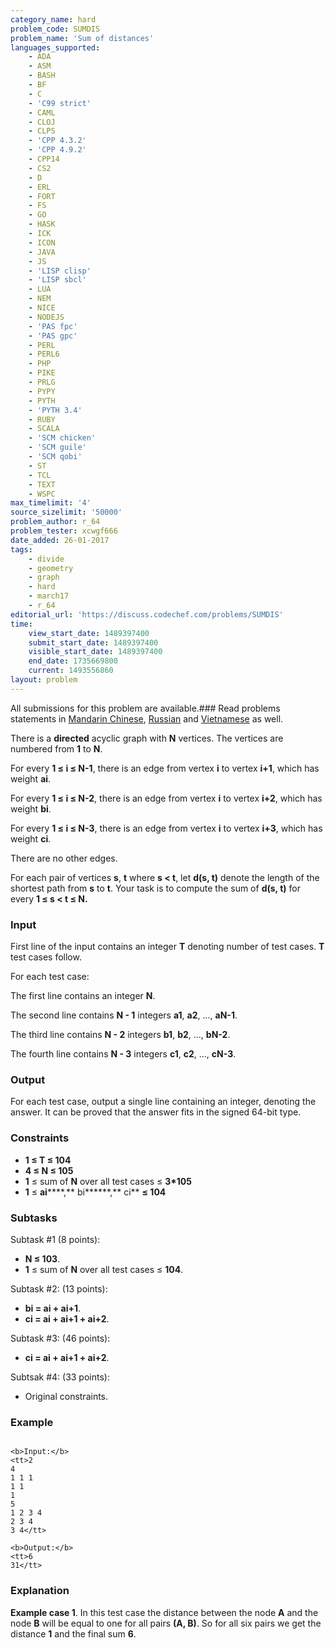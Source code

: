 ```yaml
---
category_name: hard
problem_code: SUMDIS
problem_name: 'Sum of distances'
languages_supported:
    - ADA
    - ASM
    - BASH
    - BF
    - C
    - 'C99 strict'
    - CAML
    - CLOJ
    - CLPS
    - 'CPP 4.3.2'
    - 'CPP 4.9.2'
    - CPP14
    - CS2
    - D
    - ERL
    - FORT
    - FS
    - GO
    - HASK
    - ICK
    - ICON
    - JAVA
    - JS
    - 'LISP clisp'
    - 'LISP sbcl'
    - LUA
    - NEM
    - NICE
    - NODEJS
    - 'PAS fpc'
    - 'PAS gpc'
    - PERL
    - PERL6
    - PHP
    - PIKE
    - PRLG
    - PYPY
    - PYTH
    - 'PYTH 3.4'
    - RUBY
    - SCALA
    - 'SCM chicken'
    - 'SCM guile'
    - 'SCM qobi'
    - ST
    - TCL
    - TEXT
    - WSPC
max_timelimit: '4'
source_sizelimit: '50000'
problem_author: r_64
problem_tester: xcwgf666
date_added: 26-01-2017
tags:
    - divide
    - geometry
    - graph
    - hard
    - march17
    - r_64
editorial_url: 'https://discuss.codechef.com/problems/SUMDIS'
time:
    view_start_date: 1489397400
    submit_start_date: 1489397400
    visible_start_date: 1489397400
    end_date: 1735669800
    current: 1493556860
layout: problem
---
```

All submissions for this problem are available.###  Read problems statements in [Mandarin Chinese](http://www.codechef.com/download/translated/MARCH17/mandarin/SUMDIS.pdf?v=1), [Russian](http://www.codechef.com/download/translated/MARCH17/russian/SUMDIS.pdf?v=1) and [Vietnamese](http://www.codechef.com/download/translated/MARCH17/vietnamese/SUMDIS.pdf?v=1) as well.

 There is a **directed** acyclic graph with **N** vertices. The vertices are numbered from **1** to **N**.

 For every **1 ≤ i ≤ N-1**, there is an edge from vertex **i** to vertex **i+1**, which has weight **ai**.

 For every **1 ≤ i ≤ N-2**, there is an edge from vertex **i** to vertex **i+2**, which has weight **bi**.

 For every **1 ≤ i ≤ N-3**, there is an edge from vertex **i** to vertex **i+3**, which has weight **ci**.

 There are no other edges.

 For each pair of vertices **s**, **t** where **s < t**, let **d(s, t)** denote the length of the shortest path from **s** to **t**. Your task is to compute the sum of **d(s, t)** for every **1 ≤ s < t ≤ N.**

###  Input

 First line of the input contains an integer **T** denoting number of test cases. **T** test cases follow.

 For each test case:

 The first line contains an integer **N**.

 The second line contains **N - 1** integers **a1**, **a2**, ..., **aN-1**.

 The third line contains **N - 2** integers **b1**, **b2**, ..., **bN-2**.

 The fourth line contains **N - 3** integers **c1**, **c2**, ..., **cN-3**.



###  Output

 For each test case, output a single line containing an integer, denoting the answer. It can be proved that the answer fits in the signed 64-bit type.

###  Constraints

- **1 ≤ T ≤ 104**
- **4 **≤** N ≤ 105**
- **1** ≤ sum of **N** over all test cases ≤ **3\*105**
- **1** ≤ **ai******,** bi******,** ci** **≤ 104**

###  Subtasks

 Subtask #1 (8 points):

- **N ≤ 103**.
- **1** ≤ sum of **N** over all test cases ≤ **104**.

 Subtask #2: (13 points):

- **bi = ai + ai+1**.
- **ci = ai + ai+1 + ai+2**.

 Subtask #3: (46 points):

- **ci = ai + ai+1 + ai+2**.

 Subtsak #4: (33 points):

- Original constraints.

###  Example

```

<b>Input:</b>
<tt>2
4
1 1 1
1 1
1
5
1 2 3 4
2 3 4
3 4</tt>

<b>Output:</b>
<tt>6
31</tt>
```
### Explanation

**Example case 1**. In this test case the distance between the node **A** and the node **B** will be equal to one for all pairs **(A, B)**. So for all six pairs we get the distance **1** and the final sum **6**.